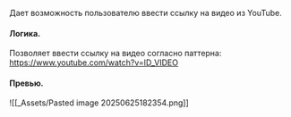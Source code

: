 Дает возможность пользователю ввести ссылку на видео из YouTube.
#### Логика.
Позволяет ввести ссылку на видео согласно паттерна:
https://www.youtube.com/watch?v=ID_VIDEO
#### Превью.
![[_Assets/Pasted image 20250625182354.png]]